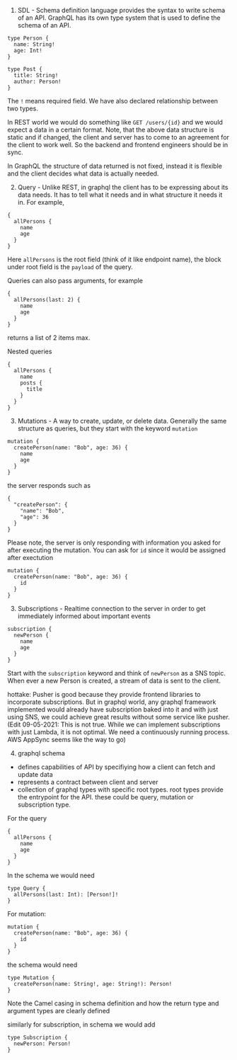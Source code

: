 1. SDL - Schema definition language provides the syntax to write schema of an API. GraphQL has its own type system that is used to define the schema of an API.

```
type Person {
  name: String!
  age: Int!
}

type Post {
  title: String!
  author: Person!
}
```
The `!` means required field. We have also declared relationship between two types.

In REST world we would do something like `GET /users/{id}` and we would expect a data in a certain format. Note, that the above data structure is static and if changed, the client and server has to come to an agreement for the client to work well. So the backend and frontend engineers should be in sync.

In GraphQL the structure of data returned is not fixed, instead it is flexible and the client decides what data is actually needed.

2. Query -  Unlike REST, in graphql the client has to be expressing about its data needs. It has to tell what it needs and in what structure it needs it in. For example,

```
{
  allPersons {
    name
	age
  }
}
```

Here `allPersons` is the root field (think of it like endpoint name), the block under root field is the `payload` of the query.

Queries can also pass arguments, for example

```
{
  allPersons(last: 2) {
    name
	age
  }
}
```
returns a list of 2 items max.

Nested queries

```
{
  allPersons {
    name
	posts {
	  title
	}
  }
}
```

3. Mutations - A way to create, update, or delete data. Generally the same structure as queries, but they start with the keyword `mutation`

```
mutation {
  createPerson(name: "Bob", age: 36) {
    name
	age
  }
}
```

the server responds such as

```
{
  "createPerson": {
    "name": "Bob",
	"age": 36
  }
}
```

Please note, the server is only responding with information you asked for after executing the mutation. You can ask for `id` since it would be assigned after exectution

```
mutation {
  createPerson(name: "Bob", age: 36) {
    id
  }
}
```

3. Subscriptions - Realtime connection to the server in order to get immediately informed about important events

```
subscription {
  newPerson {
    name
	age
  }
}
```

Start with the `subscription` keyword and think of `newPerson` as a SNS topic. When ever a new Person is created, a stream of data is sent to the client.

hottake: Pusher is good because they provide frontend libraries to incorporate subscriptions. But in graphql world, any graphql framework implemented would already have subscription baked into it and with just using SNS, we could achieve great results without some service like pusher. (Edit 09-05-2021: This is not true. While we can implement subscriptions with just Lambda, it is not optimal. We need a continuously running process. AWS AppSync seems like the way to go)

4. graphql schema

- defines capabilities of API by specifiying how a client can fetch and update data
- represents a contract between client and server
- collection of graphql types with specific root types. root types provide the entrypoint for the API. these could be query, mutation or subscription type.

For the query

```
{
  allPersons {
    name
	age
  }
}
```

In the schema we would need

```
type Query {
  allPersons(last: Int): [Person!]!
}
```

For mutation:

```
mutation {
  createPerson(name: "Bob", age: 36) {
    id
  }
}
```

the schema would need

```
type Mutation {
  createPerson(name: String!, age: String!): Person!
}
```
Note the Camel casing in schema definition and how the return type and argument types are clearly defined

similarly for subscription, in schema we would add

```
type Subscription {
  newPerson: Person!
}
```
